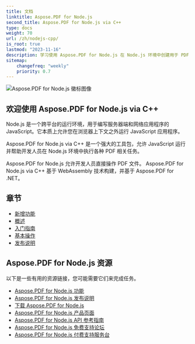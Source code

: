 ```yaml
---
title: 文档
linktitle: Aspose.PDF for Node.js
second_title: Aspose.PDF for Node.js via C++
type: docs
weight: 70
url: /zh/nodejs-cpp/
is_root: true
lastmod: "2023-11-16"
description: 学习使用 Aspose.PDF for Node.js 在 Node.js 环境中创建用于 PDF 文档处理的应用程序。
sitemap:
    changefreq: "weekly"
    priority: 0.7
---
```


![Aspose.PDF for Node.js 徽标图像](aspose_pdf-for-nodejs-cpp.png)

## 欢迎使用 Aspose.PDF for Node.js via C++

Node.js 是一个跨平台的运行环境，用于编写服务器端和网络应用程序的 JavaScript。它本质上允许您在浏览器上下文之外运行 JavaScript 应用程序。

Aspose.PDF for Node.js via C++ 是一个强大的工具包，允许 JavaScript 运行并帮助开发人员在 Node.js 环境中执行各种 PDF 相关任务。

Aspose.PDF for Node.js 允许开发人员直接操作 PDF 文件。
 Aspose.PDF for Node.js via C++ 基于 WebAssembly 技术构建，并基于 Aspose.PDF for .NET。

## 章节

- [新增功能](/pdf/zh/nodejs-cpp/whatsnew/)
- [概述](/pdf/zh/nodejs-cpp/overview/)
- [入门指南](/pdf/zh/nodejs-cpp/get-started/)
- [基本操作](/pdf/zh/nodejs-cpp/basic-operations/)
- [发布说明](https://releases.aspose.com/pdf/nodejscpp/release-notes/)

## Aspose.PDF for Node.js 资源

以下是一些有用的资源链接，您可能需要它们来完成任务。

- [Aspose.PDF for Node.js 功能](/pdf/zh/nodejs-cpp/key-features/)
- [Aspose.PDF for Node.js 发布说明](https://releases.aspose.com/pdf/nodejscpp/release-notes/)
- [下载 Aspose.PDF for Node.js](https://releases.aspose.com/pdf/nodejscpp/)
- [Aspose.PDF for Node.js 产品页面](https://products.aspose.com/pdf/nodejs-cpp/)
- [Aspose.PDF for Node.js API 参考指南](https://reference.aspose.com/pdf/nodejs-cpp/)
- [Aspose.PDF for Node.js 免费支持论坛](https://forum.aspose.com/c/pdf/10)
- [Aspose.PDF for Node.js 付费支持服务台](https://helpdesk.aspose.com/)
